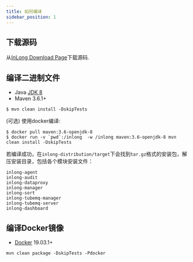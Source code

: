 ```yaml
---
title: 如何编译
sidebar_position: 1
---
```

## 下载源码
从[InLong Download Page](https://inlong.apache.org/download)下载源码.

## 编译二进制文件
- Java [JDK 8](https://adoptopenjdk.net/?variant=openjdk8)
- Maven 3.6.1+

```
$ mvn clean install -DskipTests
```
(可选) 使用docker编译:
```
$ docker pull maven:3.6-openjdk-8
$ docker run -v `pwd`:/inlong  -w /inlong maven:3.6-openjdk-8 mvn clean install -DskipTests
```
若编译成功，在`inlong-distribution/target`下会找到`tar.gz`格式的安装包，解压安装目录，包括各个模块安装文件：
```
inlong-agent
inlong-audit
inlong-dataproxy
inlong-manager
inlong-sort
inlong-tubemq-manager
inlong-tubemq-server
inlong-dashboard
```

## 编译Docker镜像
- [Docker](https://docs.docker.com/engine/install/) 19.03.1+

```
mvn clean package -DskipTests -Pdocker
```